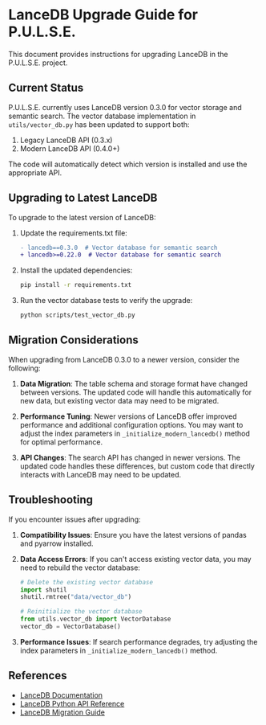 # LanceDB Upgrade Guide for P.U.L.S.E.

This document provides instructions for upgrading LanceDB in the P.U.L.S.E. project.

## Current Status

P.U.L.S.E. currently uses LanceDB version 0.3.0 for vector storage and semantic search. The vector database implementation in `utils/vector_db.py` has been updated to support both:

1. Legacy LanceDB API (0.3.x)
2. Modern LanceDB API (0.4.0+)

The code will automatically detect which version is installed and use the appropriate API.

## Upgrading to Latest LanceDB

To upgrade to the latest version of LanceDB:

1. Update the requirements.txt file:
   ```diff
   - lancedb==0.3.0  # Vector database for semantic search
   + lancedb>=0.22.0  # Vector database for semantic search
   ```

2. Install the updated dependencies:
   ```bash
   pip install -r requirements.txt
   ```

3. Run the vector database tests to verify the upgrade:
   ```bash
   python scripts/test_vector_db.py
   ```

## Migration Considerations

When upgrading from LanceDB 0.3.0 to a newer version, consider the following:

1. **Data Migration**: The table schema and storage format have changed between versions. The updated code will handle this automatically for new data, but existing vector data may need to be migrated.

2. **Performance Tuning**: Newer versions of LanceDB offer improved performance and additional configuration options. You may want to adjust the index parameters in `_initialize_modern_lancedb()` method for optimal performance.

3. **API Changes**: The search API has changed in newer versions. The updated code handles these differences, but custom code that directly interacts with LanceDB may need to be updated.

## Troubleshooting

If you encounter issues after upgrading:

1. **Compatibility Issues**: Ensure you have the latest versions of pandas and pyarrow installed.

2. **Data Access Errors**: If you can't access existing vector data, you may need to rebuild the vector database:
   ```python
   # Delete the existing vector database
   import shutil
   shutil.rmtree("data/vector_db")
   
   # Reinitialize the vector database
   from utils.vector_db import VectorDatabase
   vector_db = VectorDatabase()
   ```

3. **Performance Issues**: If search performance degrades, try adjusting the index parameters in `_initialize_modern_lancedb()` method.

## References

- [LanceDB Documentation](https://lancedb.github.io/lancedb/)
- [LanceDB Python API Reference](https://lancedb.github.io/lancedb/python/api/)
- [LanceDB Migration Guide](https://lancedb.github.io/lancedb/migration_guide/)
